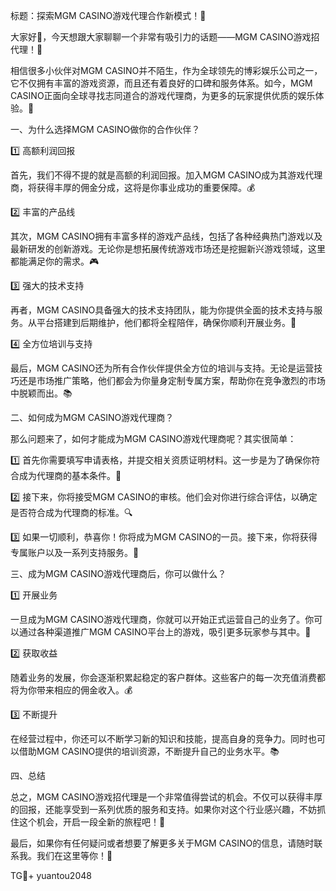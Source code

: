 标题：探索MGM CASINO游戏代理合作新模式！🚀

大家好👋，今天想跟大家聊聊一个非常有吸引力的话题——MGM CASINO游戏招代理！🎉

相信很多小伙伴对MGM CASINO并不陌生，作为全球领先的博彩娱乐公司之一，它不仅拥有丰富的游戏资源，而且还有着良好的口碑和服务体系。如今，MGM CASINO正面向全球寻找志同道合的游戏代理商，为更多的玩家提供优质的娱乐体验。🎊

一、为什么选择MGM CASINO做你的合作伙伴？

1️⃣ 高额利润回报

首先，我们不得不提的就是高额的利润回报。加入MGM CASINO成为其游戏代理商，将获得丰厚的佣金分成，这将是你事业成功的重要保障。💰

2️⃣ 丰富的产品线

其次，MGM CASINO拥有丰富多样的游戏产品线，包括了各种经典热门游戏以及最新研发的创新游戏。无论你是想拓展传统游戏市场还是挖掘新兴游戏领域，这里都能满足你的需求。🎮

3️⃣ 强大的技术支持

再者，MGM CASINO具备强大的技术支持团队，能为你提供全面的技术支持与服务。从平台搭建到后期维护，他们都将全程陪伴，确保你顺利开展业务。🔧

4️⃣ 全方位培训与支持

最后，MGM CASINO还为所有合作伙伴提供全方位的培训与支持。无论是运营技巧还是市场推广策略，他们都会为你量身定制专属方案，帮助你在竞争激烈的市场中脱颖而出。📚

二、如何成为MGM CASINO游戏代理商？

那么问题来了，如何才能成为MGM CASINO游戏代理商呢？其实很简单：

1️⃣ 首先你需要填写申请表格，并提交相关资质证明材料。这一步是为了确保你符合成为代理商的基本条件。📝

2️⃣ 接下来，你将接受MGM CASINO的审核。他们会对你进行综合评估，以确定是否符合成为代理商的标准。🔍

3️⃣ 如果一切顺利，恭喜你！你将成为MGM CASINO的一员。接下来，你将获得专属账户以及一系列支持服务。🥳

三、成为MGM CASINO游戏代理商后，你可以做什么？

1️⃣ 开展业务

一旦成为MGM CASINO游戏代理商，你就可以开始正式运营自己的业务了。你可以通过各种渠道推广MGM CASINO平台上的游戏，吸引更多玩家参与其中。💼

2️⃣ 获取收益

随着业务的发展，你会逐渐积累起稳定的客户群体。这些客户的每一次充值消费都将为你带来相应的佣金收入。💰

3️⃣ 不断提升

在经营过程中，你还可以不断学习新的知识和技能，提高自身的竞争力。同时也可以借助MGM CASINO提供的培训资源，不断提升自己的业务水平。📚

四、总结

总之，MGM CASINO游戏招代理是一个非常值得尝试的机会。不仅可以获得丰厚的回报，还能享受到一系列优质的服务和支持。如果你对这个行业感兴趣，不妨抓住这个机会，开启一段全新的旅程吧！🌟

最后，如果你有任何疑问或者想要了解更多关于MGM CASINO的信息，请随时联系我。我们在这里等你！💌

TG💪+ yuantou2048